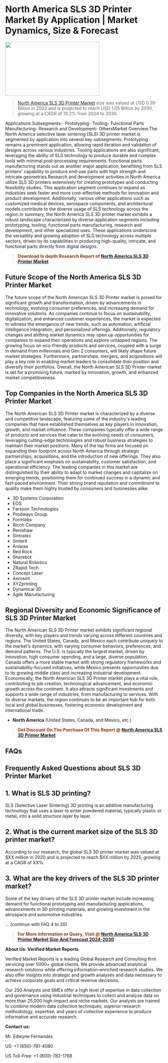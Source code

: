 <p><h1>North America SLS 3D Printer Market By Application | Market Dynamics, Size & Forecast</h1><p><img class="aligncenter size-medium wp-image-105565" src="https://ffe5etoiles.com/wp-content/uploads/2025/01/MST7-300x171.png" alt="" width="300" height="171" /></p><blockquote><p><a href="https://www.verifiedmarketreports.com/download-sample/?rid=295058&utm_source=Github-NA&utm_medium=365" target="_blank">North America SLS 3D Printer Market</a> size was valued at USD 0.39 Billion in 2022 and is projected to reach USD 1.05 Billion by 2030, growing at a CAGR of 13.2% from 2024 to 2030.</p></blockquote>Applications Subsegments:- Prototyping- Tooling- Functional Parts Manufacturing- Research and Development- OthersMarket Overview:The North America selective laser sintering (SLS) 3D printer market is segmented by application into several key subsegments. Prototyping remains a prominent application, allowing rapid iteration and validation of designs across various industries. Tooling applications are also significant, leveraging the ability of SLS technology to produce durable and complex tools with minimal post-processing requirements. Functional parts manufacturing stands out as another major application, benefiting from SLS printers' capability to produce end-use parts with high strength and intricate geometries.Research and development activities in North America utilize SLS 3D printers extensively for creating prototypes and conducting feasibility studies. This application segment continues to expand as industries seek faster and more cost-effective methods for innovation and product development. Additionally, various other applications such as customized medical devices, aerospace components, and architectural models contribute to the diverse usage of SLS technology across the region.In summary, the North America SLS 3D printer market exhibits a robust landscape characterized by diverse application segments including prototyping, tooling, functional parts manufacturing, research and development, and other specialized uses. These applications underscore the versatility and growing adoption of SLS technology across multiple sectors, driven by its capabilities in producing high-quality, intricate, and functional parts directly from digital designs.</p><blockquote><p><span style="color: #993300;"><strong>Download In depth Research Report of <a href="https://www.verifiedmarketreports.com/download-sample/?rid=295058&utm_source=Github-NA&utm_medium=365">North America SLS 3D Printer Market</a></strong></span></p></blockquote><h2>Future Scope of the North America SLS 3D Printer Market</h2><p>The future scope of the North American SLS 3D Printer market is poised for significant growth and transformation, driven by advancements in technology, evolving consumer preferences, and increasing demand for innovative solutions. As companies continue to focus on sustainability, digitalization, and enhanced customer experiences, the market is expected to witness the emergence of new trends, such as automation, artificial intelligence integration, and personalized offerings. Additionally, regulatory changes and shifting market dynamics may open up opportunities for companies to expand their operations and explore untapped regions. The growing focus on eco-friendly products and services, coupled with a surge in demand from millennials and Gen Z consumers, will likely shape future market strategies. Furthermore, partnerships, mergers, and acquisitions will play a key role in enabling market leaders to consolidate their position and diversify their portfolios. Overall, the North American SLS 3D Printer market is set for a promising future, marked by innovation, growth, and enhanced market competitiveness.</p><h2>Top Companies in the North America SLS 3D Printer Market</h2><p>The North American SLS 3D Printer market is characterized by a diverse and competitive landscape, featuring some of the industry's leading companies that have established themselves as key players in innovation, growth, and market influence. These companies typically offer a wide range of products and services that cater to the evolving needs of consumers, leveraging cutting-edge technologies and robust business strategies to maintain their market positions. Many of the top firms are focused on expanding their footprint across North America through strategic partnerships, acquisitions, and the introduction of new offerings. They also place a significant emphasis on sustainability, customer satisfaction, and operational efficiency. The leading companies in this market are distinguished by their ability to adapt to market changes and capitalize on emerging trends, positioning them for continued success in a dynamic and fast-paced environment. Their strong brand reputation and commitment to quality make them highly trusted by consumers and businesses alike.</p><p><ul><li>3D Systems Corporation </li><li> EOS </li><li> Farsoon Technologies </li><li> Prodways Group </li><li> Formlabs </li><li> Ricoh Company </li><li> Renishaw </li><li> Sintratec </li><li> Sinterit </li><li> Aniwaa </li><li> Red Rock </li><li> Sharebot </li><li> Natural Robotics </li><li> ZRapid Tech </li><li> Concept Laser </li><li> Aerosint </li><li> XYZprinting </li><li> Dynamical 3D </li><li> Agile Manufacturing</li></ul></p><h2>Regional Diversity and Economic Significance of SLS 3D Printer Market</h2><p>The North American SLS 3D Printer market exhibits significant regional diversity, with key players and trends varying across different countries and regions. The United States, Canada, and Mexico each contribute uniquely to the market’s dynamics, with varying consumer behaviors, preferences, and demand patterns. The U.S. is typically the largest market, driven by innovation, high consumer spending, and a large, diverse population. Canada offers a more stable market with strong regulatory frameworks and sustainability-focused initiatives, while Mexico presents opportunities due to its growing middle class and increasing industrial development. Economically, the North American SLS 3D Printer market plays a vital role, contributing to job creation, technological advancement, and economic growth across the continent. It also attracts significant investments and supports a wide range of industries, from manufacturing to services. With its diverse markets, the region continues to be an important hub for both local and global businesses, fostering economic development and international trade.</p><ul> <li><strong>North America</strong> (United States, Canada, and Mexico, etc.)</li></ul><blockquote><p><span style="color: #993300;"><strong>Get Discount On The Purchase Of This Report @ <a href="https://www.verifiedmarketreports.com/ask-for-discount/?rid=295058&utm_source=Github-NA&utm_medium=365">North America SLS 3D Printer Market</a></strong></span></p></blockquote><h2>FAQs</h2><p><h2>Frequently Asked Questions about SLS 3D Printer Market</h1><h2>1. What is SLS 3D printing?</div><div></h2><p>SLS (Selective Laser Sintering) 3D printing is an additive manufacturing technology that uses a laser to sinter powdered material, typically plastic or metal, into a solid structure layer by layer.</p><h2>2. What is the current market size of the SLS 3D printer market?</div><div></h2><p>According to our research, the global SLS 3D printer market was valued at $XX million in 2020 and is projected to reach $XX million by 2025, growing at a CAGR of XX%.</p><h2>3. What are the key drivers of the SLS 3D printer market?</div><div></h2><p>Some of the key drivers of the SLS 3D printer market include increasing demand for functional prototyping and manufacturing applications, advancements in 3D printing materials, and growing investment in the aerospace and automotive industries.</p>... (continue with FAQ 4 to 20)</body></html></p><blockquote><p><span style="color: #993300;"><strong>For More Information or Query, Visit @ <a href="https://www.verifiedmarketreports.com/product/sls-3d-printer-market/">North America SLS 3D Printer Market Size And Forecast 2024-2030</a></strong></span></p></blockquote><p><strong>About Us: Verified Market Reports</strong></p><p>Verified Market Reports is a leading Global Research and Consulting firm servicing over 5000+ global clients. We provide advanced analytical research solutions while offering information-enriched research studies. We also offer insights into strategic and growth analyses and data necessary to achieve corporate goals and critical revenue decisions.</p><p>Our 250 Analysts and SMEs offer a high level of expertise in data collection and governance using industrial techniques to collect and analyze data on more than 25,000 high-impact and niche markets. Our analysts are trained to combine modern data collection techniques, superior research methodology, expertise, and years of collective experience to produce informative and accurate research.</p><p><strong>Contact us:</strong></p><p>Mr. Edwyne Fernandes</p><p>US: +1 (650)-781-4080</p><p>US Toll-Free: +1 (800)-782-1768</p>

